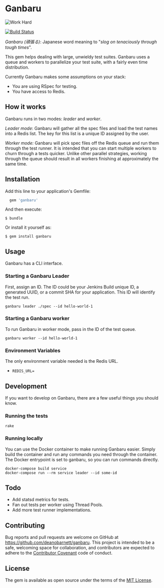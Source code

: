 # Ganbaru 

![Work Hard](https://25.media.tumblr.com/tumblr_lrkyzeVtcc1qm6oc3o1_500.gif)

[![Build Status](https://travis-ci.org/deanobarnett/ganbaru.svg?branch=master)](https://travis-ci.org/deanobarnett/ganbaru)

_Ganbaru (頑張る)_: Japanese word meaning to "_slog on tenaciously through tough times_".

This gem helps dealing with large, unwieldy test suites. Ganbaru uses a queue and workers to parallelize your test suite, with a fairly even time distribution.

Currently Ganbaru makes some assumptions on your stack:

- You are using RSpec for testing.
- You have access to Redis.

## How it works

Ganbaru runs in two modes: *leader* and *worker*. 

*Leader mode*: Ganbaru will gather all the spec files and load the test names into a Redis list. The key for this list is a unique ID assigned by the user.

*Worker mode:* Ganbaru will pick spec files off the Redis queue and run them through the test runner. It is intended that you can start multiple workers to churn through a tests quicker. Unlike other parallel strategies, working through the queue should result in all workers finishing at approximately the same time.

## Installation

Add this line to your application's Gemfile:

```ruby
  gem 'ganbaru'
```

And then execute:

    $ bundle

Or install it yourself as:

    $ gem install ganbaru

## Usage

Ganbaru has a CLI interface. 

### Starting a Ganbaru Leader 

First, assign an ID. The ID could be your Jenkins Build unique ID, a generated UUID, or a commit SHA for your application. This ID will identify the test run.

`ganbaru leader ./spec --id hello-world-1`

### Starting a Ganbaru worker 

To run Ganbaru in worker mode, pass in the ID of the test queue.

`ganbaru worker --id hello-world-1`

### Environment Variables

The only environment variable needed is the Redis URL.

- `REDIS_URL=`

## Development

If you want to develop on Ganbaru, there are a few useful things you should know.

### Running the tests

`rake`

### Running locally

You can use the Docker container to make running Ganbaru easier. Simply build the container and run any commands you need through the container. The Docker entrypoint is set to ganbaru, so you can run commands directly.

```shell
docker-compose build service
docker-compose run --rm service leader --id some-id
```

## Todo

- Add statsd metrics for tests.
- Fan out tests per worker using Thread Pools.
- Add more test runner implementations.

## Contributing

Bug reports and pull requests are welcome on GitHub at https://github.com/deanobarnett/ganbaru. This project is intended to be a safe, welcoming space for collaboration, and contributors are expected to adhere to the [Contributor Covenant](http://contributor-covenant.org) code of conduct.

## License

The gem is available as open source under the terms of the [MIT License](http://opensource.org/licenses/MIT).
